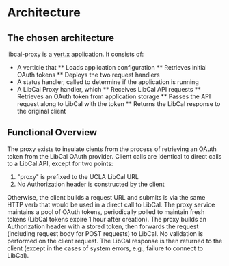 # Architecture

## The chosen architecture
libcal-proxy is a [vert.x](https://vertx.io/) application.
It consists of:
* A verticle that 
** Loads application configuration
** Retrieves initial OAuth tokens
** Deploys the two request handlers
* A status handler, called to determine if the application is running
* A LibCal Proxy handler, which
** Receives LibCal API requests
** Retrieves an OAuth token from application storage
** Passes the API request along to LibCal with the token
** Returns the LibCal response to the original client

## Functional Overview
The proxy exists to insulate cients from the process of retrieving an OAuth token from the LibCal OAuth provider. Client calls are identical to direct calls to a LibCal API, except for two points: 
1) "proxy" is prefixed to the UCLA LibCal URL
2) No Authorization header is constructed by the client

Otherwise, the client builds a request URL and submits is via the same HTTP verb that would be used in a direct call to LibCal.
The proxy service maintains a pool of OAuth tokens, periodically polled to maintain fresh tokens (LibCal tokens expire 1 hour after creation). The proxy builds an Authorization header with a stored token, then forwards the request (including request body for POST requests) to LibCal. No validation is performed on the client request. The LibCal response is then returned to the client (except in the cases of system errors, e.g., failure to connect to LibCal).
